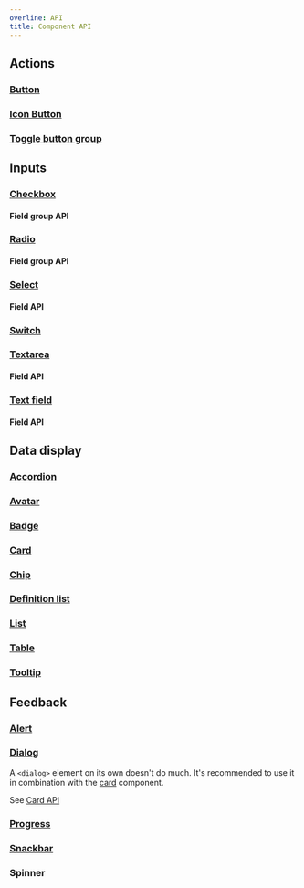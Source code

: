 ```yaml
---
overline: API
title: Component API
---
```


<style scoped>
	table {
		cursor: default;
	}
	td a {
		color: currentColor;
		cursor: default;
		font-weight: inherit;
		pointer-events: none;
		text-decoration: none;
	}
</style>

## Actions

### [Button](/components/button)

<!--@include: ./components/button-api.md -->

### [Icon Button](/components/icon-button)

<!--@include: ./components/icon-button-api.md -->

### [Toggle button group](/components/toggle-button-group)

<!--@include: ./components/toggle-button-group-api.md -->

## Inputs

### [Checkbox](/components/checkbox)

<!--@include: ./components/checkbox-radio-api.md -->

#### Field group API

<!--@include: ./components/field-group-api.md -->

### [Radio](/components/radio)

<!--@include: ./components/checkbox-radio-api.md -->

#### Field group API

<!--@include: ./components/field-group-api.md -->

### [Select](/components/select)

#### Field API

<!--@include: ./components/field-api.md -->

### [Switch](/components/switch)

<!--@include: ./components/switch-api.md -->

### [Textarea](/components/textarea)

#### Field API

<!--@include: ./components/field-api.md -->

### [Text field](/components/text-field)

#### Field API

<!--@include: ./components/field-api.md -->

## Data display

### [Accordion](/components/accordion)

<!--@include: ./components/accordion-api.md -->

### [Avatar](/components/avatar)

<!--@include: ./components/avatar-api.md -->

### [Badge](/components/badge)

<!--@include: ./components/badge-api.md -->

### [Card](/components/card)

<!--@include: ./components/card-api.md -->

### [Chip](/components/chip)

<!--@include: ./components/chip-api.md -->

### [Definition list](/components/definition-list)

<!--@include: ./components/definition-list-api.md -->

### [List](/components/list)

<!--@include: ./components/list-api.md -->

### [Table](/components/table)

<!--@include: ./components/table-api.md -->

<h3><span class="badge warning" aria-label="⚠️🚧"><a href="/components/tooltip">Tooltip</a></span></h3>

## Feedback

### [Alert](/components/alert)

<!--@include: ./components/alert-api.md -->

### [Dialog](/components/dialog)

A `<dialog>` element on its own doesn't do much. It's recommended to use it in combination with the [card](/components/card) component.

See [Card API](#card)

### [Progress](/components/progress)

### [Snackbar](/components/snackbar)

<!--@include: ./components/snackbar-api.md -->

### Spinner
